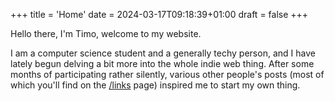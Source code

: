 +++
title = 'Home'
date = 2024-03-17T09:18:39+01:00
draft = false
+++

Hello there, I'm Timo, welcome to my website.

I am a computer science student and a generally techy person, and I have lately
begun delving a bit more into the whole indie web thing. After some months of
participating rather silently, various other people's posts (most of which
you'll find on the [/links](/links-and-blogroll) page) inspired me to start my
own thing.
